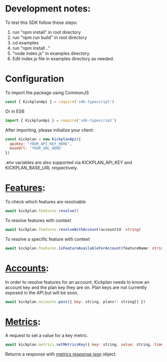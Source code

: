 # Development notes:

To test this SDK follow these steps:
1. run "npm install" in root directory
2. run "npm run build" in root directory
3. cd examples
4. run "npm install .."
5. "node index.js" in examples directory. 
6. Edit index.js file in examples directory as needed.

# Configuration

To import the package using CommonJS

```javascript
const { KickplanApi } = require('sdk-typescript')
```

Or in ES6

```javascript
import { KickplanApi } = require('sdk-typescript')
```

After importing, please initialize your client:

```javascript
const kickplan = new KickplanApi({
  apiKey: 'YOUR_API_KEY_HERE',
  baseUrl: 'YOUR_URL_HERE'
})
```

.env variables are also supported via KICKPLAN_API_KEY and KICKPLAN_BASE_URL respectively.


# [Features](https://github.com/kickplan/sdk-typescript/blob/v1/src/resources/features/index.ts):

To check which features are resolvable

```javascript
await kickplan.features.resolve()
```

To resolve features with context

```typescript
await kickplan.features.resolveWithAccount(accountId: string)
```

To resolve a specific feature with context

```typescript
await kickplan.features.isFeatureAvailableForAccount(featureName: string, accountId: string)
```

# [Accounts](https://github.com/kickplan/sdk-typescript/blob/v1/src/resources/accounts/index.ts):

In order to resolve features for an account, Kickplan needs to know an account key and the plan key they are on. Plan keys are not currently exposed in the API but will be soon.

```javascript
await kickplan.accounts.post({ key: string, plans?: string[] })
```

# [Metrics](https://github.com/kickplan/sdk-typescript/blob/v1/src/resources/metrics/index.ts):

A request to set a value for a key metric.

```javascript
await kickplan.metrics.setMetricsKey({ key: string, value: string, timestamp: Date })
```

Returns a response with [metrics response json](https://github.com/kickplan/sdk-typescript/blob/v1/src/resources/metrics/types.ts) object.

